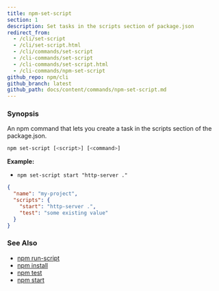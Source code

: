 ```yaml
---
title: npm-set-script
section: 1
description: Set tasks in the scripts section of package.json
redirect_from:
  - /cli/set-script
  - /cli/set-script.html
  - /cli/commands/set-script
  - /cli-commands/set-script
  - /cli-commands/set-script.html
  - /cli-commands/npm-set-script
github_repo: npm/cli
github_branch: latest
github_path: docs/content/commands/npm-set-script.md
---
```


### Synopsis
An npm command that lets you create a task in the scripts section of the package.json.

```bash
npm set-script [<script>] [<command>]
```


**Example:**

* `npm set-script start "http-server ."`

```json
{
  "name": "my-project",
  "scripts": {
    "start": "http-server .",
    "test": "some existing value"
  }
}
```

### See Also

* [npm run-script](/cli/v7/commands/npm-run-script)
* [npm install](/cli/v7/commands/npm-install)
* [npm test](/cli/v7/commands/npm-test)
* [npm start](/cli/v7/commands/npm-start)
